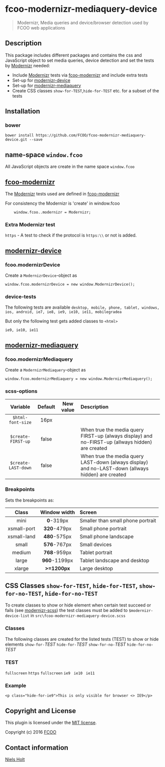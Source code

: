 # fcoo-modernizr-mediaquery-device

[Modernizr]: https://modernizr.com/
[modernizr-device]: https://github.com/FCOO/modernizr-device
[modernizr-mediaquery]: https://github.com/FCOO/modernizr-mediaquery
[grunt-modernizr]: https://github.com/Modernizr/grunt-modernizr
[fcoo-modernizr]: https://github.com/FCOO/fcoo-modernizr

>Modernizr, Media queries and device/browser detection used by FCOO web applications


## Description
This package includes different packages and contains the css and JavaScript object to set media queries, device detection and set the tests by [Modernizr] needed:

- Include [Modernizr] tests via [fcoo-modernizr] and include extra tests
- Set-up for [modernizr-device]
- Set-up for  [modernizr-mediaquery]
- Create CSS classes `show-for-TEST`,`hide-for-TEST` etc. for a subset of the tests

## Installation
### bower
`bower install https://github.com/FCOO/fcoo-modernizr-mediaquery-device.git --save`

## name-space `window.fcoo`
All JavaScript objects are create in the name space `window.fcoo`

## [fcoo-modernizr]
The [Modernizr] tests used are defined in [fcoo-modernizr]

For consistency the Modernizr is 'create' in window.fcoo

        window.fcoo..modernizr = Modernizr;

### Extra Modernizr test

`https` - A test to check if the protocol is `https:\\` or not is added.

## [modernizr-device]

### fcoo.modernizrDevice

Create a `ModernizrDevice`-object as

	window.fcoo.modernizrDevice = new window.ModernizrDevice();

### device-tests
The following tests are available `desktop, mobile, phone, tablet, windows, ios, android, ie7, ie8, ie9, ie10, ie11, mobilegradea`

But only the following test gets added classes to `<html>`
 
	ie9, ie10, ie11


## [modernizr-mediaquery]

### fcoo.modernizrMediaquery

Create a `ModernizrMediaquery`-object as

	window.fcoo.modernizrMediaquery = new window.ModernizrMediaquery();


### scss-options

| Variable | Default | New value | Description |
| :--: | :--: | :--: | :--- |
|<code>$html-font-size</code>| 16px | | 
|<code>$create-FIRST-up</code>| false |  | When true the media query FIRST-up (always display) and no-FIRST-up (allways hidden) are created
|<code>$create-LAST-down</code>| false |  | When true the media query LAST-down (always display) and no-LAST-down (allways hidden) are created

### Breakpoints 

Sets the breakpoints as:

| Class | Window width | Screen |
| :--: | :--: | :---- |
| mini | <b>0</b>-319px | Smaller than small phone portrait |
| xsmall-port | <b>320</b>-479px | Small phone portrait |
| xsmall-land | <b>480</b>-575px | Small phone landscape |
| small | <b>576</b>-767px | Small devices |
| medium | <b>768</b>-959px | Tablet portrait |
| large | <b>960</b>-1199px | Tablet landscape and desktop | 
| xlarge | <b>>=1200px</b> | Large desktop


## CSS Classes `show-for-TEST`, `hide-for-TEST`, `show-for-no-TEST`, `hide-for-no-TEST`

To create classes to show or hide element when certain test succeed or fails (see [modernizr-scss](https://github.com/FCOO/modernizr-scss)) the test classes must be added to `$modernizr-device-list` in `src\fcoo-modernizr-mediaquery-device.scss` 

### Classes 
The following classes are created for the listed tests (TEST) to show or hide elements
`show-for-`*TEST*
`hide-for-`*TEST*
`show-for-no-`*TEST*
`hide-for-no-`*TEST*


### TEST 
 `fullscreen`
 `https`
 `fullscreen`
 `ie9 `
 `ie10 `
 `ie11`

### Example
	<p class="hide-for-ie9">This is only visible for browser <> IE9</p>

## Copyright and License
This plugin is licensed under the [MIT license](https://github.com/FCOO/fcoo-modernizr-mediaquery-device/LICENSE).

Copyright (c) 2016 [FCOO](https://github.com/FCOO)

## Contact information

[Niels Holt](http://github.com/NielsHolt)




